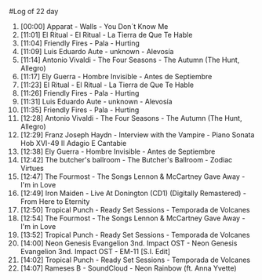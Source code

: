 #Log of 22 day

1. [00:00] Apparat - Walls - You Don´t Know Me
1. [11:01] El Ritual - El Ritual - La Tierra de Que Te Hable
1. [11:04] Friendly Fires - Pala - Hurting
1. [11:09] Luis Eduardo Aute - unknown - Alevosía
1. [11:14] Antonio Vivaldi - The Four Seasons - The Autumn  (The Hunt, Allegro)
1. [11:17] Ely Guerra - Hombre Invisible - Antes de Septiembre
1. [11:23] El Ritual - El Ritual - La Tierra de Que Te Hable
1. [11:26] Friendly Fires - Pala - Hurting
1. [11:31] Luis Eduardo Aute - unknown - Alevosía
1. [11:35] Friendly Fires - Pala - Hurting
1. [12:28] Antonio Vivaldi - The Four Seasons - The Autumn  (The Hunt, Allegro)
1. [12:29] Franz Joseph Haydn - Interview with the Vampire - Piano Sonata Hob XVI-49 II Adagio E Cantabie
1. [12:38] Ely Guerra - Hombre Invisible - Antes de Septiembre
1. [12:42] The butcher's ballroom - The Butcher's Ballroom - Zodiac Virtues
1. [12:47] The Fourmost - The Songs Lennon & McCartney Gave Away - I'm in Love
1. [12:49] Iron Maiden - Live At Donington (CD1) (Digitally Remastered) - From Here to Eternity
1. [12:50] Tropical Punch - Ready Set Sessions - Temporada de Volcanes
1. [12:54] The Fourmost - The Songs Lennon & McCartney Gave Away - I'm in Love
1. [13:52] Tropical Punch - Ready Set Sessions - Temporada de Volcanes
1. [14:00] Neon Genesis Evangelion 3nd. Impact OST - Neon Genesis Evangelion 3nd. Impact OST - EM-11 [S.I. Edit]
1. [14:02] Tropical Punch - Ready Set Sessions - Temporada de Volcanes
1. [14:07] Rameses B - SoundCloud - Neon Rainbow (ft. Anna Yvette)
